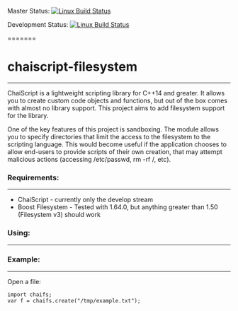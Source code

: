 Master Status: [![Linux Build Status](https://travis-ci.org/StumpDragon/chaiscript-filesystem.png?branch=master)](https://travis-ci.org/StumpDragon/chaiscript-filesystem) 

Development Status: [![Linux Build Status](https://travis-ci.org/StumpDragon/chaiscript-filesystem.png?branch=develop)](https://travis-ci.org/StumpDragon/chaiscript-filesystem) 

=======

# chaiscript-filesystem
-----------------------

ChaiScript is a lightweight scripting library for C++14 and greater.  It allows you to create custom code objects and functions, but out of the box comes with almost no library support.  This project aims to add filesystem support for the library. 

One of the key features of this project is sandboxing.  The module allows you to specify directories that limit the access to the filesystem to the scripting language.  This would become useful if the application chooses to allow end-users to provide scripts of their own creation, that may attempt malicious actions (accessing /etc/passwd, rm -rf /, etc). 

### Requirements: 
--------------
* ChaiScript - currently only the develop stream
* Boost Filesystem - Tested with 1.64.0, but anything greater than 1.50 (Filesystem v3) should work

### Using: 
--------------



### Example: 
------------

Open a file: 

```
import chaifs; 
var f = chaifs.create("/tmp/example.txt"); 

```
